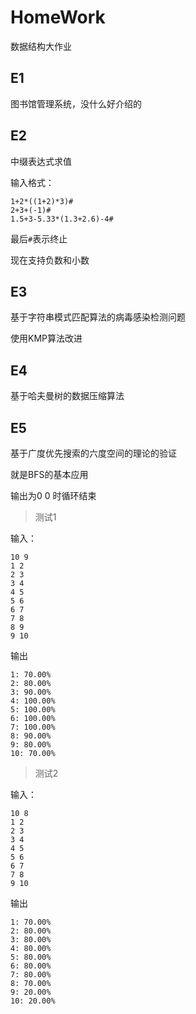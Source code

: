 # HomeWork
数据结构大作业

## E1

图书馆管理系统，没什么好介绍的

## E2

中缀表达式求值

输入格式：

```
1+2*((1+2)*3)#
2+3+(-1)#   
1.5+3-5.33*(1.3+2.6)-4#
```

最后`#`表示终止

现在支持负数和小数

## E3

基于字符串模式匹配算法的病毒感染检测问题

使用KMP算法改进

## E4

基于哈夫曼树的数据压缩算法

## E5

基于广度优先搜索的六度空间的理论的验证

就是BFS的基本应用



输出为0 0 时循环结束

> 测试1

输入：

```
10 9
1 2
2 3
3 4
4 5
5 6
6 7
7 8
8 9
9 10
```

输出

```
1: 70.00%
2: 80.00%
3: 90.00%
4: 100.00%
5: 100.00%
6: 100.00%
7: 100.00%
8: 90.00%
9: 80.00%
10: 70.00%
```

> 测试2

输入：

```
10 8
1 2
2 3
3 4
4 5
5 6
6 7
7 8
9 10
```

输出

```
1: 70.00%
2: 80.00%
3: 80.00%
4: 80.00%
5: 80.00%
6: 80.00%
7: 80.00%
8: 70.00%
9: 20.00%
10: 20.00%
```

